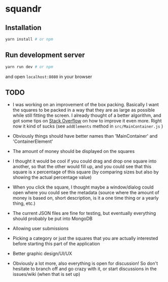 # squandr

## Installation
``` bash
yarn install # or npm
```

## Run development server
``` bash
yarn run dev # or npm
```

and open `localhost:8080` in your browser

## TODO

- I was working on an improvement of the box packing. Basically I want the squares to be packed in a way that they are as large as possible while still fitting the screen. I already thought of a better algorithm, and got some tips on [Stack Overflow](https://stackoverflow.com/questions/53041297/finding-the-largest-possible-scaling-factor-for-squares-that-are-box-packed-give/53064877) on how to improve it even more. Right now it kind of sucks (see `addElements` method in `src/MainContainer.js` )

- Obviously things should have better names than 'MainContainer' and 'ContainerElement'

- The amount of money should be displayed on the squares

- I thought it would be cool if you could drag and drop one square into another, so that the other would fill up, and you could see that this square is x percentage of this square (by comparing sizes but also by showing the actual percentage value)

- When you click the square, I thought maybe a window/dialog could open where you could see the metadata (source where the amount of money is based on, short description, is it a one time thing or a yearly thing, etc.)

- The current JSON files are fine for testing, but eventually everything should probably be put into MongoDB

- Allowing user submissions

- Picking a category or just the squares that you are actually interested before starting this part of the application

- Better graphic design/UI/UX

- Obviously a lot more, also everything is open for discussion! So don't hesitate to branch off and go crazy with it, or start discussions in the issues/wiki (when that is set up)

